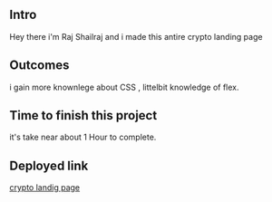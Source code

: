 ## Intro

Hey there i'm Raj Shailraj and i made this antire crypto landing page

## Outcomes

i gain more knownlege about CSS , littelbit knowledge of flex.


## Time to finish this project

it's take near about 1 Hour to complete.

## Deployed link

[crypto landig page](https://crypto-landing-pagee.netlify.app)
